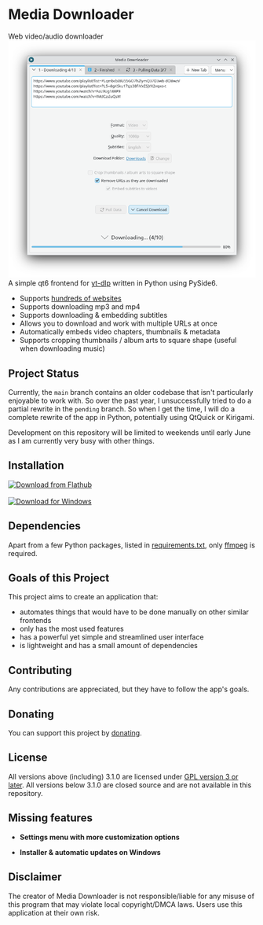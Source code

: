 # Media Downloader

Web video/audio downloader
<br><img src="screenshots/kde-plasma-light.png" width="650px"><br>
A simple qt6 frontend for [yt-dlp](https://github.com/yt-dlp/yt-dlp) written in Python using PySide6.

- Supports [hundreds of websites](https://github.com/yt-dlp/yt-dlp/blob/master/supportedsites.md)
- Supports downloading mp3 and mp4
- Supports downloading & embedding subtitles
- Allows you to download and work with multiple URLs at once
- Automatically embeds video chapters, thumbnails & metadata
- Supports cropping thumbnails / album arts to square shape (useful when downloading music)

## Project Status

Currently, the ```main``` branch contains an older codebase that isn't particularly enjoyable to work with. So over the past year, I unsuccessfully tried to do a partial rewrite in the ```pending``` branch. So when I get the time, I will do a complete rewrite of the app in Python, potentially using QtQuick or Kirigami.

Development on this repository will be limited to weekends until early June as I am currently very busy with other things.

## Installation

<a href="https://flathub.org/apps/com.markopejic.downloader"><img width="150" alt="Download from Flathub" src="https://dl.flathub.org/assets/badges/flathub-badge-en.png"></a><br>
<br><a href="https://github.com/markop404/media-downloader/releases"><img width="140" alt="Download for Windows" src="https://upload.wikimedia.org/wikipedia/commons/e/e2/Windows_logo_and_wordmark_-_2021.svg"></a><br>

## Dependencies

Apart from a few Python packages, listed in [requirements.txt](./requirements.txt), only [ffmpeg](https://ffmpeg.org) is required.

## Goals of this Project

This project aims to create an application that:

- automates things that would have to be done manually on other similar frontends
- only has the most used features
- has a powerful yet simple and streamlined user interface
- is lightweight and has a small amount of dependencies

## Contributing

Any contributions are appreciated, but they have to follow the app's goals.

## Donating

You can support this project by [donating](https://downloader.markopejic.com/donate).

## License

All versions above (including) 3.1.0 are licensed under [GPL version 3 or later](https://www.gnu.org/licenses/gpl-3.0.html). All versions below 3.1.0 are closed source and are not available in this repository.

## Missing features

- **Settings menu with more customization options**

- **Installer & automatic updates on Windows**

## Disclaimer

The creator of Media Downloader is not responsible/liable for any misuse of this program that may violate local copyright/DMCA laws. Users use this application at their own risk.

